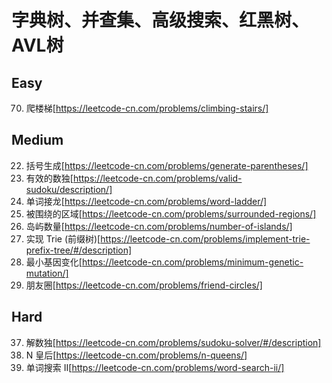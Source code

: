 # 字典树、并查集、高级搜索、红黑树、AVL树

## Easy
70. 爬楼梯[https://leetcode-cn.com/problems/climbing-stairs/]


## Medium
22. 括号生成[https://leetcode-cn.com/problems/generate-parentheses/]
36. 有效的数独[https://leetcode-cn.com/problems/valid-sudoku/description/]
127. 单词接龙[https://leetcode-cn.com/problems/word-ladder/]
130. 被围绕的区域[https://leetcode-cn.com/problems/surrounded-regions/]
200. 岛屿数量[https://leetcode-cn.com/problems/number-of-islands/]
208. 实现 Trie (前缀树)[https://leetcode-cn.com/problems/implement-trie-prefix-tree/#/description]
433. 最小基因变化[https://leetcode-cn.com/problems/minimum-genetic-mutation/]
547. 朋友圈[https://leetcode-cn.com/problems/friend-circles/]

## Hard
37. 解数独[https://leetcode-cn.com/problems/sudoku-solver/#/description]
51. N 皇后[https://leetcode-cn.com/problems/n-queens/]
212. 单词搜索 II[https://leetcode-cn.com/problems/word-search-ii/]